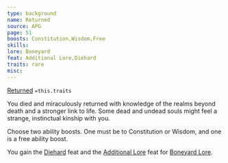 ```yaml
---
type: background
name: Returned 
source: APG
page: 51
boosts: Constitution,Wisdom,Free
skills: 
lore: Boneyard
feat: Additional Lore,Diehard
traits: rare
misc: 
---
```


[Returned](###%20Returned)
`=this.traits`


You died and miraculously returned with knowledge of the realms beyond death and a stronger link to life. Some dead and undead souls might feel a strange, instinctual kinship with you.

Choose two ability boosts. One must be to Constitution or Wisdom, and one is a free ability boost.

You gain the [Diehard](Diehard) feat and the [Additional Lore](Additional%20Lore) feat for [Boneyard Lore](Boneyard%20Lore).

